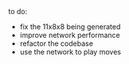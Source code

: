 to do:

- fix the 11x8x8 being generated
- improve network performance
- refactor the codebase
- use the network to play moves
